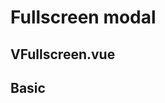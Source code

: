 # Fullscreen modal

## VFullscreen.vue

<CodeBlock title="VFullscreen.vue" :importComponentRawFn="() => import('@/components/use-cases/VFullscreen.vue?raw')"></CodeBlock>

## Basic

<CodeBlock :importComponentInstanceFn="() => import('@/components/use-cases/VFullscreenExample.vue')" :importComponentRawFn="() => import('@/components/use-cases/VFullscreenExample.vue?raw')"></CodeBlock>

